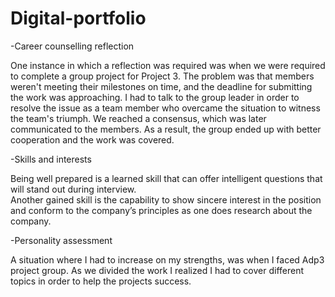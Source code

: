 # Digital-portfolio

-Career counselling reflection 

One instance in which a reflection was required was when we were required to complete a group project for Project 3. The problem was that members weren't meeting their milestones on time, and the deadline for submitting the work was approaching.
I had to talk to the group leader in order to resolve the issue as a team member who overcame the situation to witness the team's triumph. We reached a consensus, which was later communicated to the members. As a result, the group ended up with better cooperation and the work was covered. 


-Skills and interests

Being well prepared is a learned skill that can offer intelligent questions that will stand out during interview.  
Another gained skill is the capability to show sincere interest in the position and conform to the company’s principles as one does research about the company.

-Personality assessment 

A situation where I had to increase on my strengths, was when I faced Adp3 project group. As we divided the work I realized I had to cover different topics in order to help the projects success. 

